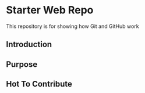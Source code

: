 # Starter Web Repo

This repository is for showing how Git and GitHub work

## Introduction

## Purpose

## Hot To Contribute
